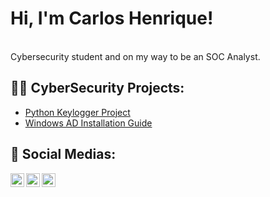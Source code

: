 <h1>Hi, I'm Carlos Henrique!</h1> <br/>
Cybersecurity student and on my way to be an SOC Analyst.

<h2>👨‍💻 CyberSecurity Projects:</h2>

- [Python Keylogger Project]
- [Windows AD Installation Guide]

<h2> 🤳 Social Medias:</h2>

[<img align="left" alt="Carlos Henrique | Twitter" width="22px" src="https://cdn.jsdelivr.net/npm/simple-icons@v3/icons/twitter.svg" />][twitter]
[<img align="left" alt="Carlos Henrique | LinkedIn" width="22px" src="https://cdn.jsdelivr.net/npm/simple-icons@v3/icons/linkedin.svg" />][linkedin]
[<img align="left" alt="Carlos Henrique | Instagram" width="22px" src="https://cdn.jsdelivr.net/npm/simple-icons@v3/icons/instagram.svg" />][instagram]

[twitter]: https://twitter.com/botHunk
[instagram]: https://www.instagram.com/crls.henrique
[linkedin]: https://www.linkedin.com/in/carlos-henrique-farias-barbosa-3b97bb160
[Python Keylogger Project]: https://github.com/s3ntinel4/my-first-keylogger
[Windows AD Installation Guide]: https://github.com/s3ntinel4/WindowsADinstall
